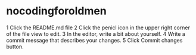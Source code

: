 # nocodingforoldmen
1 Click the README.md file
2 Click the penicl icon in the upper right corner of the file view to edit.
3 In the editor, write a bit about yourself.
4 Write a commit message that describes your changes.
5 Click Commit changes button.
